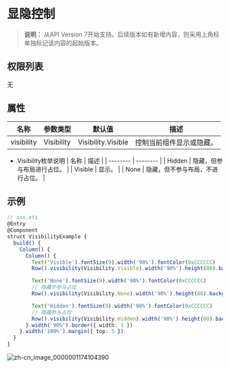 # 显隐控制

>  **说明：**
> 从API Version 7开始支持。后续版本如有新增内容，则采用上角标单独标记该内容的起始版本。


## 权限列表

无


## 属性


| 名称 | 参数类型 | 默认值 | 描述 |
| -------- | -------- | -------- | -------- |
| visibility | Visibility | Visibility.Visible | 控制当前组件显示或隐藏。 |


- Visibility枚举说明
  | 名称 | 描述 | 
  | -------- | -------- |
  | Hidden | 隐藏，但参与布局进行占位。 | 
  | Visible | 显示。 | 
  | None | 隐藏，但不参与布局，不进行占位。 | 


## 示例

```ts
// xxx.ets
@Entry
@Component
struct VisibilityExample {
  build() {
    Column() {
      Column() {
        Text('Visible').fontSize(9).width('90%').fontColor(0xCCCCCC)
        Row().visibility(Visibility.Visible).width('90%').height(80).backgroundColor(0xAFEEEE)

        Text('None').fontSize(9).width('90%').fontColor(0xCCCCCC)
        // 隐藏不参与占位
        Row().visibility(Visibility.None).width('90%').height(80).backgroundColor(0xAFEEEE)

        Text('Hidden').fontSize(9).width('90%').fontColor(0xCCCCCC)
        // 隐藏参与占位
        Row().visibility(Visibility.Hidden).width('90%').height(80).backgroundColor(0xAFEEEE)
      }.width('90%').border({ width: 1 })
    }.width('100%').margin({ top: 5 })
  }
}
```

![zh-cn_image_0000001174104390](figures/zh-cn_image_0000001174104390.gif)
